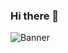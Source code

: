 ### Hi there 👋

![Banner](https://scontent.fhan5-6.fna.fbcdn.net/v/t1.0-9/fr/cp0/e15/q65/119590664_197910181692098_7363433668947382115_o.jpg?_nc_cat=107&_nc_sid=2d5d41&_nc_ohc=pnczAClhNSEAX9tVe8N&_nc_ht=scontent.fhan5-6.fna&tp=14&oh=b65d8a0da371374d2a6d177b4c45bb5e&oe=5F84AAE2 )
<!--
**Noriko4220/Noriko4220** is a ✨ _special_ ✨ repository because its `README.md` (this file) appears on your GitHub profile.

Here are some ideas to get you started:

- 🔭 I’m currently working on ...
- 🌱 I’m currently learning ...
- 👯 I’m looking to collaborate on ...
- 🤔 I’m looking for help with ...
- 💬 Ask me about ...
- 📫 How to reach me: ...
- 😄 Pronouns: ...
- ⚡ Fun fact: ...
-->
